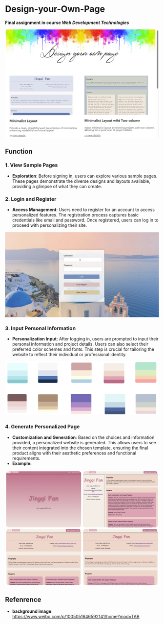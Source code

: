 # Design-your-Own-Page
**Final assignment in course ___Web Development Technologies___**

![image](images/index.png)
## Function
### 1. View Sample Pages
- **Exploration**: Before signing in, users can explore various sample pages. These pages demonstrate the diverse designs and layouts available, providing a glimpse of what they can create.

### 2. Login and Register
- **Access Management**: Users need to register for an account to access personalized features. The registration process captures basic credentials like email and password. Once registered, users can log in to proceed with personalizing their site.
  
![image](images/login.png)

### 3. Input Personal Information
- **Personalization Input**: After logging in, users are prompted to input their personal information and project details. Users can also select their preferred color schemes and fonts. This step is crucial for tailoring the website to reflect their individual or professional identity.

![image](images/scheme.png)

### 4. Generate Personalized Page
- **Customization and Generation**:  Based on the choices and information provided, a personalized website is generated. This allows users to see their content integrated into the chosen template, ensuring the final product aligns with their aesthetic preferences and functional requirements.
- **Example:**
  
![image](images/template.jpg)

## Refenrence
- **background image**: https://www.weibo.com/p/1005051646592141/home?mod=TAB
